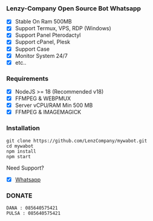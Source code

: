 ### Lenzy-Company Open Source Bot Whatsapp

- [x] Stable On Ram 500MB
- [x] Support Termux, VPS, RDP (Windows)
- [x] Support Panel Pterodactyl
- [x] Support cPanel, Plesk
- [x] Support Case
- [x] Monitor System 24/7
- [x] etc..

### Requirements
- [x] NodeJS >= 18 (Recommended v18)
- [x] FFMPEG & WEBPMUX
- [x] Server vCPU/RAM Min 500 MB
- [x] FFMPEG & IMAGEMAGICK

### Installation
```
git clone https://github.com/LenzCompany/mywabot.git
cd mywabot
npm install
npm start
```
Need Support?
- [x] [Whatsapp](https://wa.me/6285640575421)

### DONATE
```
DANA : 085640575421
PULSA : 085640575421
```

